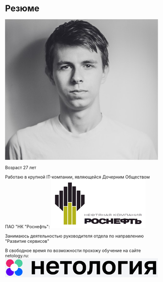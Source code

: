 # Резюме

![ФОТО](img/Tsi7gasi7Sc.jpg)

Возраст 27 лет

Работаю в крупной IT-компании, являющейся Дочерним Обществом ПАО "НК "Роснефть": 
![Логотип Роснефть](img/images.png)

Занимаюсь деятельностью руководителя отдела по направлению "Развитие сервисов"

В свободное время по возможности прохожу обучение на сайте netology.ru:
![Логотип Нетологии](img/exkn8ppz.png)
